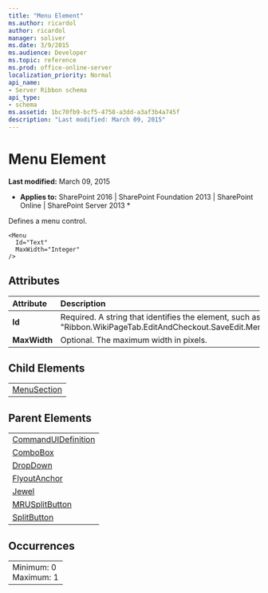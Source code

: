 ```yaml
---
title: "Menu Element"
ms.author: ricardol
author: ricardol
manager: soliver
ms.date: 3/9/2015
ms.audience: Developer
ms.topic: reference
ms.prod: office-online-server
localization_priority: Normal
api_name:
- Server Ribbon schema
api_type:
- schema
ms.assetid: 1bc70fb9-bcf5-4758-a3dd-a3af3b4a745f
description: "Last modified: March 09, 2015"
---
```


# Menu Element

 **Last modified:** March 09, 2015 
  
 * **Applies to:** SharePoint 2016 | SharePoint Foundation 2013 | SharePoint Online | SharePoint Server 2013 * 
  
Defines a menu control.
  
```
<Menu
  Id="Text"
  MaxWidth="Integer"
/>
```

## Attributes

|**Attribute**|**Description**|
|:-----|:-----|
|**Id** <br/> |Required. A string that identifies the element, such as "Ribbon.WikiPageTab.EditAndCheckout.SaveEdit.Menu".  <br/> |
|**MaxWidth** <br/> |Optional. The maximum width in pixels.  <br/> |
   
## Child Elements

||
|:-----|
|[MenuSection](menusection-element.md)|
   
## Parent Elements

||
|:-----|
|[CommandUIDefinition](../../sharepoint-features-schemas/custom-action-definition-schema/commanduidefinition-element.md) <br/> |
|[ComboBox](combobox-element.md) <br/> |
|[DropDown](dropdown-element.md) <br/> |
|[FlyoutAnchor](flyoutanchor-element.md) <br/> |
|[Jewel](jewel-element.md) <br/> |
|[MRUSplitButton](mrusplitbutton-element.md) <br/> |
|[SplitButton](splitbutton-element.md) <br/> |
   
## Occurrences

||
|:-----|
|Minimum: 0  <br/> Maximum: 1  <br/> |
   

